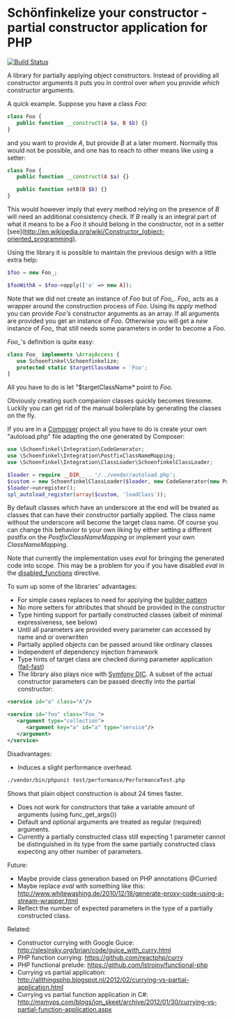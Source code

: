 # Schönfinkelize your constructor - partial constructor application for PHP

[![Build Status](https://api.travis-ci.org/rubendg/php-partial-constructor.png?branch=master)](http://travis-ci.org/rubendg/php-partial-constructor)

A library for partially applying object constructors. Instead of providing all
constructor arguments it puts you in control over *when* you 
provide *which* constructor arguments.

A quick example. Suppose you have a class *Foo*:

```php
class Foo {
   public function __construct(A $a, B $b) {}
}
```

and you want to provide *A*, but provide *B* at a later moment. Normally this would not 
be possible, and one has to reach to other means like using a setter:

```php
class Foo {
   public function __construct(A $a) {}

   public function setB(B $b) {}
}
```

This would however imply that every method relying on the presence of *B* will
need an additional consistency check. If *B* really is an integral part of what
it means to be a *Foo* it should belong in the constructor, not in a setter [see](http://en.wikipedia.org/wiki/Constructor_(object-oriented_programming).

Using the library it is possible to maintain the previous design with a little
extra help:

```php
$foo = new Foo_;

$fooWithA = $foo->apply(['a' => new A]);
```

Note that we did not create an instance of *Foo* but of *Foo_*. 
*Foo_* acts as a wrapper around the construction process of *Foo*. Using its *apply*
method you can provide *Foo's* constructor arguments as an array. If all arguments
are provided you get an instance of *Foo*. Otherwise you will get a *new* instance
of *Foo_* that still needs some parameters in order to become a *Foo*.

*Foo_*'s definition is quite easy:

```php
class Foo_ implements \ArrayAccess {
   use Schoenfinkel\Schoenfinkelize;
   protected static $targetClassName = 'Foo';
}
```

All you have to do is let "$targetClassName* point to *Foo*. 

Obviously creating such companion classes quickly becomes tiresome. Luckily you
can get rid of the manual boilerplate by generating the classes on the fly.

If you are in a [Composer](http://getcomposer.org/) project all you have to do 
is create your own "autoload.php" file adapting the one generated by Composer:

```php
use \Schoenfinkel\Integration\CodeGenerator;
use \Schoenfinkel\Integration\PostfixClassNameMapping;
use \Schoenfinkel\Integration\ClassLoader\SchoenfinkelClassLoader;

$loader = require __DIR__ . '/../vendor/autoload.php';
$custom = new SchoenfinkelClassLoader($loader, new CodeGenerator(new PostfixClassNameMapping()));
$loader->unregister();
spl_autoload_register(array($custom, 'loadClass'));
```

By default classes which have an underscore at the end will be treated
as classes that can have their constructor partially applied. The class
name without the underscore will become the target class name. Of course you
can change this behavior to your own liking by either setting a different
postfix on the *PostfixClassNameMapping* or implement your own *ClassNameMapping*.

Note that currently the implementation uses *eval* for bringing the generated code into scope. 
This may be a problem for you if you have disabled *eval* in the [disabled_functions](http://php.net/manual/en/ini.core.php#ini.disable-functions) directive.

To sum up some of the libraries' advantages:

- For simple cases replaces to need for applying the [builder pattern](http://en.wikipedia.org/wiki/Builder_pattern)
- No more setters for attributes that should be provided in the constructor
- Type hinting support for partially constructed classes (albeit of minimal expressiveness, see below)
- Until all parameters are provided every parameter can accessed by name and or overwritten
- Partially applied objects can be passed around like ordinary classes
- Independent of dependency injection framework
- Type hints of target class are checked during parameter application ([fail-fast](http://en.wikipedia.org/wiki/Fail-fast))
- The library also plays nice with [Symfony DIC](http://symfony.com/blog/symfony-components-the-dependency-injection-container).
  A subset of the actual constructor parameters can be passed directly into the partial constructor:

```xml
<service id="a" class="A"/>

<service id="foo" class="Foo_">
   <argument type="collection">
      <argument key="a" id="a" type="service"/>
   </argument>
</service>
```
         
Disadvantages:

- Induces a slight performance overhead. 

```bash
./vendor/bin/phpunit test/performance/PerformanceTest.php
```

  Shows that plain object construction is about 24 times faster.
- Does not work for constructors that take a variable amount of arguments (using func_get_args())
- Default and optional arguments are treated as regular (required) arguments.
- Currently a partially constructed class still expecting 1 parameter cannot be distinguished in its type from the same partially constructed class expecting any other number of parameters.

Future:

- Maybe provide class generation based on PHP annotations @Curried
- Maybe replace *eval* with something like this: http://www.whitewashing.de/2010/12/18/generate-proxy-code-using-a-stream-wrapper.html 
- Reflect the number of expected parameters in the type of a partially constructed class.

Related:

- Constructor currying with Google Guice: http://slesinsky.org/brian/code/guice_with_curry.html
- PHP function currying: https://github.com/reactphp/curry
- PHP functional prelude: https://github.com/lstrojny/functional-php
- Currying vs partial application: http://allthingsphp.blogspot.nl/2012/02/currying-vs-partial-application.html
- Currying vs partial function application in C#: http://msmvps.com/blogs/jon_skeet/archive/2012/01/30/currying-vs-partial-function-application.aspx